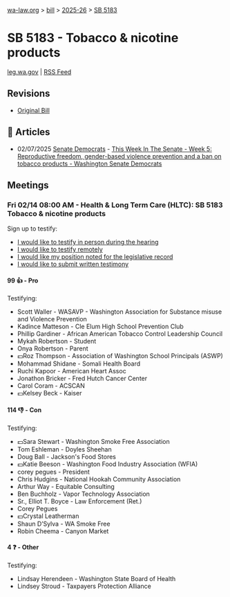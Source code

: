 [wa-law.org](/) > [bill](/bill/) > [2025-26](/bill/2025-26/) > [SB 5183](/bill/2025-26/sb/5183/)

# SB 5183 - Tobacco & nicotine products
[leg.wa.gov](https://app.leg.wa.gov/billsummary?BillNumber=5183&Year=2025&Initiative=false) | [RSS Feed](./rss.xml)

## Revisions
* [Original Bill](1/)

## 📰 Articles
* 02/07/2025 [Senate Democrats](/org/senate_democrats/) - [This Week In The Senate - Week 5: Reproductive freedom, gender-based violence prevention and a ban on tobacco products - Washington Senate Democrats](https://senatedemocrats.wa.gov/blog/2025/02/07/this-week-in-the-senate-week-5-reproductive-freedom-gender-based-violence-prevention-and-a-ban-on-tobacco-products/#:~:text=Senate%20Bill%205183)

## Meetings
### Fri 02/14 08:00 AM - Health & Long Term Care (HLTC): SB 5183 Tobacco & nicotine products
Sign up to testify:
* [I would like to testify in person during the hearing](https://app.leg.wa.gov/csi/Testifier/Add?chamber=House&mId=32791&aId=163576&caId=25695&tId=1)
* [I would like to testify remotely](https://app.leg.wa.gov/csi/Testifier/Add?chamber=House&mId=32791&aId=163576&caId=25695&tId=2)
* [I would like my position noted for the legislative record](https://app.leg.wa.gov/csi/Testifier/Add?chamber=House&mId=32791&aId=163576&caId=25695&tId=3)
* [I would like to submit written testimony](https://app.leg.wa.gov/csi/Testifier/Add?chamber=House&mId=32791&aId=163576&caId=25695&tId=4)

#### 99 👍 - Pro
Testifying:
* Scott Waller - WASAVP - Washington Association for Substance misuse and Violence Prevention
* Kadince Matteson - Cle Elum High School Prevention Club
* Phillip Gardiner - African American Tobacco Control Leadership Council
* Mykah Robertson - Student
* Onya Robertson - Parent
* 💵Roz Thompson - Association of Washington School Principals (ASWP)
* Mohammad Shidane - Somali Health Board
* Ruchi Kapoor - American Heart Assoc
* Jonathon Bricker - Fred Hutch Cancer Center
* Carol Coram - ACSCAN
* 💵Kelsey Beck - Kaiser

#### 114 👎 - Con
Testifying:
* 💵Sara Stewart - Washington Smoke Free Association
* Tom Eshleman - Doyles Sheehan
* Doug Ball - Jackson's Food Stores
* 💵Katie Beeson - Washington Food Industry Association (WFIA)
* corey pegues - President
* Chris Hudgins - National Hookah Community Association
* Arthur Way - Equitable Consulting
* Ben Buchholz - Vapor Technology Association
* Sr., Elliot T. Boyce - Law Enforcement (Ret.)
* Corey Pegues
* 💵Crystal Leatherman
* Shaun D’Sylva - WA Smoke Free
* Robin Cheema - Canyon Market

#### 4 ❓ - Other
Testifying:
* Lindsay Herendeen - Washington State Board of Health
* Lindsey Stroud - Taxpayers Protection Alliance
